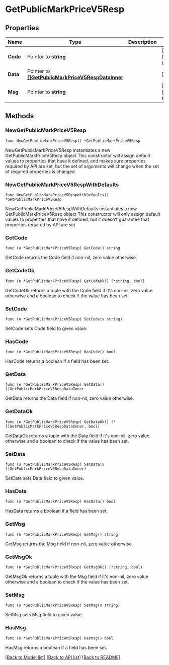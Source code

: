 # GetPublicMarkPriceV5Resp

## Properties

Name | Type | Description | Notes
------------ | ------------- | ------------- | -------------
**Code** | Pointer to **string** |  | [optional] [default to ""]
**Data** | Pointer to [**[]GetPublicMarkPriceV5RespDataInner**](GetPublicMarkPriceV5RespDataInner.md) |  | [optional] 
**Msg** | Pointer to **string** |  | [optional] [default to ""]

## Methods

### NewGetPublicMarkPriceV5Resp

`func NewGetPublicMarkPriceV5Resp() *GetPublicMarkPriceV5Resp`

NewGetPublicMarkPriceV5Resp instantiates a new GetPublicMarkPriceV5Resp object
This constructor will assign default values to properties that have it defined,
and makes sure properties required by API are set, but the set of arguments
will change when the set of required properties is changed

### NewGetPublicMarkPriceV5RespWithDefaults

`func NewGetPublicMarkPriceV5RespWithDefaults() *GetPublicMarkPriceV5Resp`

NewGetPublicMarkPriceV5RespWithDefaults instantiates a new GetPublicMarkPriceV5Resp object
This constructor will only assign default values to properties that have it defined,
but it doesn't guarantee that properties required by API are set

### GetCode

`func (o *GetPublicMarkPriceV5Resp) GetCode() string`

GetCode returns the Code field if non-nil, zero value otherwise.

### GetCodeOk

`func (o *GetPublicMarkPriceV5Resp) GetCodeOk() (*string, bool)`

GetCodeOk returns a tuple with the Code field if it's non-nil, zero value otherwise
and a boolean to check if the value has been set.

### SetCode

`func (o *GetPublicMarkPriceV5Resp) SetCode(v string)`

SetCode sets Code field to given value.

### HasCode

`func (o *GetPublicMarkPriceV5Resp) HasCode() bool`

HasCode returns a boolean if a field has been set.

### GetData

`func (o *GetPublicMarkPriceV5Resp) GetData() []GetPublicMarkPriceV5RespDataInner`

GetData returns the Data field if non-nil, zero value otherwise.

### GetDataOk

`func (o *GetPublicMarkPriceV5Resp) GetDataOk() (*[]GetPublicMarkPriceV5RespDataInner, bool)`

GetDataOk returns a tuple with the Data field if it's non-nil, zero value otherwise
and a boolean to check if the value has been set.

### SetData

`func (o *GetPublicMarkPriceV5Resp) SetData(v []GetPublicMarkPriceV5RespDataInner)`

SetData sets Data field to given value.

### HasData

`func (o *GetPublicMarkPriceV5Resp) HasData() bool`

HasData returns a boolean if a field has been set.

### GetMsg

`func (o *GetPublicMarkPriceV5Resp) GetMsg() string`

GetMsg returns the Msg field if non-nil, zero value otherwise.

### GetMsgOk

`func (o *GetPublicMarkPriceV5Resp) GetMsgOk() (*string, bool)`

GetMsgOk returns a tuple with the Msg field if it's non-nil, zero value otherwise
and a boolean to check if the value has been set.

### SetMsg

`func (o *GetPublicMarkPriceV5Resp) SetMsg(v string)`

SetMsg sets Msg field to given value.

### HasMsg

`func (o *GetPublicMarkPriceV5Resp) HasMsg() bool`

HasMsg returns a boolean if a field has been set.


[[Back to Model list]](../README.md#documentation-for-models) [[Back to API list]](../README.md#documentation-for-api-endpoints) [[Back to README]](../README.md)


